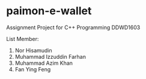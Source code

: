 # paimon-e-wallet

Assignment Project for C++ Programming DDWD1603

List Member:
1. Nor Hisamudin
2. Muhammad Izzuddin Farhan
3. Muhammad Azim Khan
4. Fan Ying Feng
